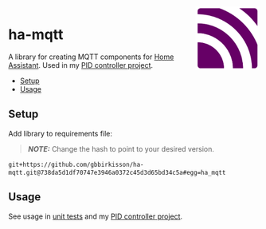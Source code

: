 <img align="right" width="128" height="128" src="logo.png">
<h1>ha-mqtt</h1>

A library for creating MQTT components for [Home Assistant](https://www.home-assistant.io/). Used in my [PID controller project](https://github.com/gbbirkisson/hass-pid-thermostat/).

- [Setup](#setup)
- [Usage](#usage)

## Setup

Add library to requirements file:

> **_NOTE:_** Change the hash to point to your desired version.

```
git+https://github.com/gbbirkisson/ha-mqtt.git@738da5d1df70747e3946a0372c45d3d65bd34c5a#egg=ha_mqtt
```

## Usage

See usage in [unit tests](./tests) and my [PID controller project](https://github.com/gbbirkisson/hass-pid-thermostat/).